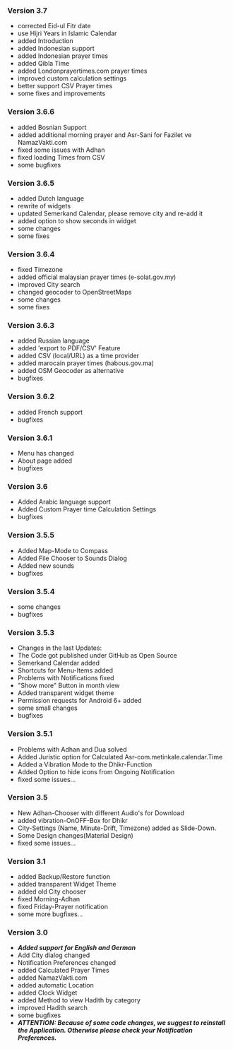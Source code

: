### Version 3.7
- corrected Eid-ul Fitr date
- use Hijri Years in Islamic Calendar
- added Introduction
- added Indonesian support
- added Indonesian prayer times
- added Qibla Time
- added Londonprayertimes.com prayer times
- improved custom calculation settings
- better support CSV Prayer times
- some fixes and improvements

### Version 3.6.6
- added Bosnian Support
- added additional morning prayer and Asr-Sani for Fazilet ve NamazVakti.com
- fixed some issues with Adhan
- fixed loading Times from CSV
- some bugfixes


### Version 3.6.5
- added Dutch language
- rewrite of widgets
- updated Semerkand Calendar, please remove city and re-add it
- added option to show seconds in widget
- some changes
- some fixes


### Version 3.6.4
- fixed Timezone
- added official malaysian prayer times (e-solat.gov.my)
- improved City search
- changed geocoder to OpenStreetMaps
- some changes
- some fixes

### Version 3.6.3
- added Russian language
- added 'export to PDF/CSV' Feature
- added CSV (local/URL) as a time provider
- added marocain prayer times (habous.gov.ma)
- added OSM Geocoder as alternative
- bugfixes


### Version 3.6.2
- added French support
- bugfixes


### Version 3.6.1
- Menu has changed
- About page added
- bugfixes


### Version 3.6
- Added Arabic language support
- Added Custom Prayer time Calculation Settings
- bugfixes


### Version 3.5.5
- Added Map-Mode to Compass
- Added File Chooser to Sounds Dialog
- Added new sounds
- bugfixes



### Version 3.5.4
- some changes
- bugfixes


### Version 3.5.3
- Changes in the last Updates:
- The Code got published under GitHub as Open Source
- Semerkand Calendar added
- Shortcuts for Menu-Items added
- Problems with Notifications fixed
- "Show more" Button in month view
- Added transparent widget theme
- Permission requests for Android 6+ added
- some small changes
- bugfixes


### Version 3.5.1
- Problems with Adhan and Dua solved
- Added Juristic option for Calculated Asr-com.metinkale.calendar.Time
- Added a Vibration Mode to the Dhikr-Function
- Added Option to hide icons from Ongoing Notification
- fixed some issues...


### Version 3.5
- New Adhan-Chooser with different Audio's for Download
- added vibration-OnOFF-Box for Dhikr
- City-Settings (Name, Minute-Drift, Timezone) added as Slide-Down.
- Some Design changes(Material Design)
- fixed some issues...


### Version 3.1
- added Backup/Restore function
- added transparent Widget Theme
- added old City chooser
- fixed Morning-Adhan
- fixed Friday-Prayer notification
- some more bugfixes...



### Version 3.0
- ___Added support for English and German___
- Add City dialog changed
- Notification Preferences changed
- added Calculated Prayer Times
- added NamazVakti.com
- added automatic Location
- added Clock Widget
- added Method to view Hadith by category
- improved Hadith search
- some bugfixes
- ___ATTENTION: Because of some code changes, we suggest to reinstall the Application.
        Otherwise please check your Notification Preferences.___